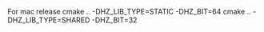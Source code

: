 For mac release
cmake .. -DHZ_LIB_TYPE=STATIC -DHZ_BIT=64
cmake .. -DHZ_LIB_TYPE=SHARED -DHZ_BIT=32
